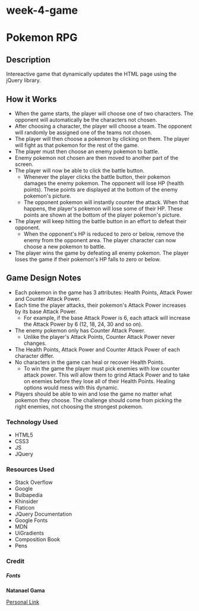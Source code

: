 # week-4-game
<h1>Pokemon RPG</h1>
<h2>Description</h2>
<p>Intereactive game that dynamically updates the HTML page using the jQuery library.</p>
<h2>How it Works</h2>
	<ul>
		<li>When the game starts, the player will choose one of two characters. The opponent will automatically be the characters not chosen.</li>
		<li>After choosing a character, the player will choose a team. The opponent will randomly be assigned one of the teams not chosen.
		<li>The player will then choose a pokemon by clicking on them. The player will fight as that pokemon for the rest of the game.</li>
		<li>The player must then choose an enemy pokemon to battle.</li>
		<li>Enemy pokemon not chosen are then moved to another part of the screen.</li>
		<li>The player will now be able to click the battle button.
			<ul>
				<li>Whenever the player clicks the battle button, their pokemon damages the enemy pokemon. The opponent will lose HP (health points). These points are displayed at the bottom of the enemy pokemon's picture.</li>
				<li>The opponent pokemon will instantly counter the attack. When that happens, the player's pokemon will lose some of their HP. These points are shown at the bottom of the player pokemon's picture.</li>
			</ul>
		</li>
		<li>The player will keep hitting the battle button in an effort to defeat their opponent.
			<ul>
				<li>When the opponent's HP is reduced to zero or below, remove the enemy from the opponent area. The player character can now choose a new pokemon to battle.</li>
			</ul>
		</li>
		<li>The player wins the game by defeating all enemy pokemon. The player loses the game if their pokemon's HP falls to zero or below.</li>
	</ul>
<h2>Game Design Notes</h2>
	<ul>
		<li>Each pokemon in the game has 3 attributes: Health Points, Attack Power and Counter Attack Power.</li>
		<li>Each time the player attacks, their pokemon's Attack Power increases by its base Attack Power.
			<ul>
				<li>For example, if the base Attack Power is 6, each attack will increase the Attack Power by 6 (12, 18, 24, 30 and so on).</li>
			</ul>
		</li>
		<li>The enemy pokemon only has Counter Attack Power.
			<ul>
				<li>Unlike the player's Attack Points, Counter Attack Power never changes.</li>
			</ul>
		</li>
		<li>The Health Points, Attack Power and Counter Attack Power of each character differ.</li>
		<li>No characters in the game can heal or recover Health Points.
			<ul>
				<li>To win the game the player must pick enemies with low counter attack power. This will allow them to grind Attack Power and to take on enemies before they lose all of their Health Points. Healing options would mess with this dynamic.</li>
			</ul>
		</li>
		<li>Players should be able to win and lose the game no matter what pokemon they choose. The challenge should come from picking the right enemies, not choosing the strongest pokemon.</li>
	</ul>
<h3>Technology Used</h3>
<ul>
	<li>HTML5</li>
	<li>CSS3</li>
	<li>JS</li>
	<li>JQuery</li>
</ul>
<h3>Resources Used</h3>
<ul>
	<li>Stack Overflow</li>
	<li>Google</li>
	<li>Bulbapedia</li>
	<li>Khinsider</li>
	<li>Flaticon</li>
	<li>JQuery Documentation</li>
	<li>Google Fonts</li>
	<li>MDN</li>
	<li>UiGradients</li>
	<li>Composition Book</li>
	<li>Pens</li>
</ul>
<h3>Credit</h3>
<h5>Fonts</h5>
<p><strong>Natanael Gama</strong></p>
<a href="https://www.ndiscovered.com">Personal Link</a>
